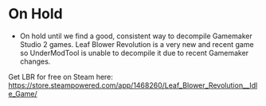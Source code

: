 # On Hold
* On hold until we find a good, consistent way to decompile Gamemaker Studio 2 games.
Leaf Blower Revolution is a very new and recent game so UnderModTool is unable to decompile it due to recent Gamemaker changes.

Get LBR for free on Steam here: https://store.steampowered.com/app/1468260/Leaf_Blower_Revolution__Idle_Game/
